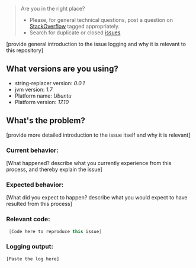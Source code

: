 >Are you in the right place?
>* Please, for general technical questions, post a question on [StackOverflow](http://stackoverflow.com/) tagged appropriately.
>* Search for duplicate or closed [issues](https://github.com/thiagogarbazza/string-replacer/issues)

[provide general introduction to the issue logging and why it is relevant to this repository]

## What versions are you using?

  - string-replacer version: _0.0.1_
  - jvm version: _1.7_
  - Platform name:  _Ubuntu_
  - Platform version: _17.10_

## What's the problem?

  [provide more detailed introduction to the issue itself and why it is relevant]

### Current behavior:
  [What happened? describe what you currently experience from this process, and thereby explain the issue]

### Expected behavior:

  [What did you expect to happen? describe what you would expect to have resulted from this process]

### Relevant code:

  ```java
   [Code here to reproduce this issue]
  ```

### Logging output:

  ```
  [Paste the log here]
  ```
